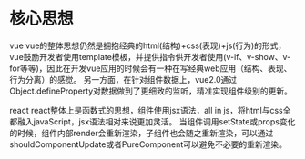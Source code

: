 # 核心思想
vue
vue的整体思想仍然是拥抱经典的html(结构)+css(表现)+js(行为)的形式，vue鼓励开发者使用template模板，并提供指令供开发者使用(v-if、v-show、v-for等等)，因此在开发vue应用的时候会有一种在写经典web应用（结构、表现、行为分离）的感觉。
另一方面，在针对组件数据上，vue2.0通过Object.defineProperty对数据做到了更细致的监听，精准实现组件级别的更新。

react
react整体上是函数式的思想，组件使用jsx语法，all in js，将html与css全都融入javaScript，jsx语法相对来说更加灵活。
当组件调用setState或props变化的时候，组件内部render会重新渲染，子组件也会随之重新渲染，可以通过shouldComponentUpdate或者PureComponent可以避免不必要的重新渲染。

